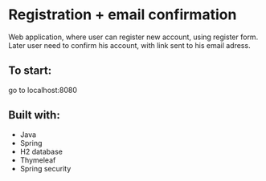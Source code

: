 # Registration + email confirmation

Web application, where user can register new account, using register form. Later user need to confirm his account, with link sent to his email adress.

## To start:

go to localhost:8080

## Built with:
* Java
* Spring
* H2 database
* Thymeleaf
* Spring security
